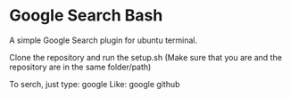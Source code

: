 # Google Search Bash
A simple Google Search plugin for ubuntu terminal.

Clone the repository and run the setup.sh (Make sure that you are and the repository are in the same folder/path)

To serch, just type: google <word-to-search>
Like: google github
